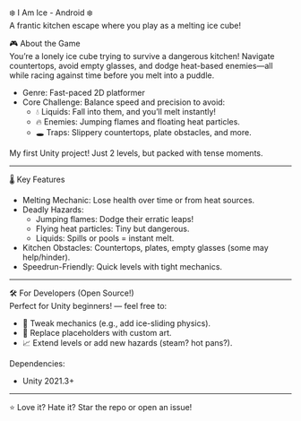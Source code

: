  ❄️ I Am Ice - Android ❄️  
A frantic kitchen escape where you play as a melting ice cube!

 🎮 About the Game  
You’re a lonely ice cube trying to survive a dangerous kitchen! Navigate countertops, avoid empty glasses, and dodge heat-based enemies—all while racing against time before you melt into a puddle.  

- Genre: Fast-paced 2D platformer  
- Core Challenge: Balance speed and precision to avoid:  
  - 💧 Liquids: Fall into them, and you’ll melt instantly!  
  - 🔥 Enemies: Jumping flames and floating heat particles.  
  - 🕳️ Traps: Slippery countertops, plate obstacles, and more.  

My first Unity project! Just 2 levels, but packed with tense moments.  

---

🌡️ Key Features  
- Melting Mechanic: Lose health over time or from heat sources.  
- Deadly Hazards:  
  - Jumping flames: Dodge their erratic leaps!  
  - Flying heat particles: Tiny but dangerous.  
  - Liquids: Spills or pools = instant melt.  
- Kitchen Obstacles: Countertops, plates, empty glasses (some may help/hinder).  
- Speedrun-Friendly: Quick levels with tight mechanics.  

---

 🛠️ For Developers (Open Source!)  
Perfect for Unity beginners!
 — feel free to:  
- 🔧 Tweak mechanics (e.g., add ice-sliding physics).  
- 🎨 Replace placeholders with custom art.  
- 📈 Extend levels or add new hazards (steam? hot pans?).  

Dependencies:  
- Unity 2021.3+    

---  

⭐ Love it? Hate it? Star the repo or open an issue!